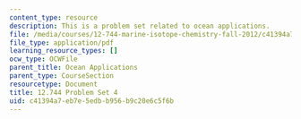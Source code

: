 ```yaml
---
content_type: resource
description: This is a problem set related to ocean applications.
file: /media/courses/12-744-marine-isotope-chemistry-fall-2012/c41394a7eb7e5edbb956b9c20e6c5f6b_MIT12_744F12_Prob_Set4.pdf
file_type: application/pdf
learning_resource_types: []
ocw_type: OCWFile
parent_title: Ocean Applications
parent_type: CourseSection
resourcetype: Document
title: 12.744 Problem Set 4
uid: c41394a7-eb7e-5edb-b956-b9c20e6c5f6b
---
```


